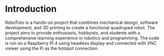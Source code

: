 # Introduction
RoboToto is a hands-on project that combines mechanical design, software development, and 3D printing to create a functional quadruped robot. The project aims to provide enthusiasts, hobbyists, and students with a comprehensive learning experience in robotics and programming. The code is run on a Raspberry Pi 4 using headless display and connected with VNC viewer using the Pi as the hotspot connection.
